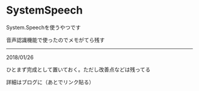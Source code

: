 # SystemSpeech

System.Speechを使うやつです

音声認識機能で使ったのでメモがてら残す

---

2018/01/26

ひとまず完成として置いておく。ただし改善点などは残ってる

詳細はブログに（あとでリンク貼る）
